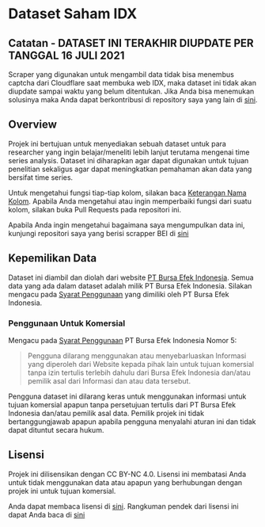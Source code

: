 # Dataset Saham IDX

## Catatan - DATASET INI TERAKHIR DIUPDATE PER TANGGAL 16 JULI 2021

Scraper yang digunakan untuk mengambil data tidak bisa menembus captcha dari Cloudflare saat membuka web IDX, maka dataset ini tidak akan diupdate sampai waktu yang belum ditentukan. Jika Anda bisa menemukan solusinya maka Anda dapat berkontribusi di repository saya yang lain di [sini](https://github.com/wildangunawan/IDX-Scrapper). 

## Overview

Projek ini bertujuan untuk menyediakan sebuah dataset untuk para researcher yang ingin belajar/meneliti lebih lanjut terutama mengenai time series analysis. Dataset ini diharapkan agar dapat digunakan untuk tujuan penelitian sekaligus agar dapat meningkatkan pemahaman akan data yang bersifat time series.

Untuk mengetahui fungsi tiap-tiap kolom, silakan baca [Keterangan Nama Kolom](Keterangan%20Nama%20Kolom.md). Apabila Anda mengetahui atau ingin memperbaiki fungsi dari suatu kolom, silakan buka Pull Requests pada repositori ini.

Apabila Anda ingin mengetahui bagaimana saya mengumpulkan data ini, kunjungi repositori saya yang berisi scrapper BEI di [sini](https://github.com/wildangunawan/IDX-Scrapper)

## Kepemilikan Data

Dataset ini diambil dan diolah dari website [PT Bursa Efek Indonesia](https://idx.co.id). Semua data yang ada dalam dataset adalah milik PT Bursa Efek Indonesia. Silakan mengacu pada [Syarat Penggunaan](https://idx.co.id/footer-menu/tautan-langsung/syarat-penggunaan/) yang dimiliki oleh PT Bursa Efek Indonesia.

### Penggunaan Untuk Komersial

Mengacu pada [Syarat Penggunaan](https://idx.co.id/footer-menu/tautan-langsung/syarat-penggunaan/) PT Bursa Efek Indonesia Nomor 5:

> Pengguna dilarang menggunakan atau menyebarluaskan Informasi yang diperoleh dari Website kepada pihak lain untuk tujuan komersial tanpa izin tertulis terlebih dahulu dari Bursa Efek Indonesia dan/atau pemilik asal dari Informasi dan atau data tersebut.

Pengguna dataset ini dilarang keras untuk menggunakan informasi untuk tujuan komersial apapun tanpa persetujuan tertulis dari PT Bursa Efek Indonesia dan/atau pemilik asal data. Pemilik projek ini tidak bertanggungjawab apapun apabila pengguna menyalahi aturan ini dan tidak dapat dituntut secara hukum.

## Lisensi

Projek ini dilisensikan dengan CC BY-NC 4.0. Lisensi ini membatasi Anda untuk tidak menggunakan data atau apapun yang berhubungan dengan projek ini untuk tujuan komersial.

Anda dapat membaca lisensi di [sini](LICENSE.md). Rangkuman pendek dari lisensi ini dapat Anda baca di [sini](https://creativecommons.org/licenses/by-nc/4.0/)

